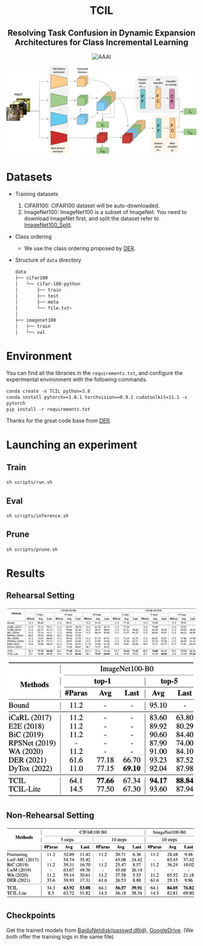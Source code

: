 <div align="center">

# TCIL

## Resolving Task Confusion in Dynamic Expansion Architectures for Class Incremental Learning

![AAAI](https://img.shields.io/badge/AAAI-2023-%2312457A)

![TCIL main figure](pictures/TCIL.png)


</div>



# Datasets

- Training datasets
    1. CIFAR100: 
        CIFAR100 dataset will be auto-downloaded.
    2. ImageNet100:
       ImageNet100 is a subset of ImageNet. You need to download ImageNet first, and split the dataset refer to [ImageNet100_Split](https://github.com/arthurdouillard/incremental_learning.pytorch).
 
- Class ordering
    - We use the class ordering proposed by [DER](https://github.com/Rhyssiyan/DER-ClassIL.pytorch).
 
- Structure of `data` directory
    ```
    data
    ├── cifar100
    │   └── cifar-100-python
    │       ├── train
    │       ├── test
    │       ├── meta
    │       └── file.txt~
    │      
    ├── imagenet100
    │   ├── train
    │   └── val
    ```
 
# Environment
You can find all the libraries in the `requirements.txt`, and configure the experimental environment with the following commands.

```
conda create -n TCIL python=3.8
conda install pytorch==1.8.1 torchvision==0.9.1 cudatoolkit=11.1 -c pytorch
pip install -r requirements.txt
```
Thanks for the great code base from [DER](https://github.com/Rhyssiyan/DER-ClassIL.pytorch).
# Launching an experiment
## Train
`sh scripts/run.sh`
## Eval
`sh scripts/inference.sh`
## Prune
`sh scripts/prune.sh`


# Results

## Rehearsal Setting

![CIFAR figure rehearsal results](pictures/cifar_mem.png)
![ImageNet figure rehearsal results](pictures/imagenet_mem.png)

## Non-Rehearsal Setting

![CIFAR and ImageNet figure non-rehearsal results](pictures/non_mem.png)

## Checkpoints

Get the trained models from [BaiduNetdisk(passwd:d6jd)](#), [GoogleDrive](#). 
(We both offer the training logs in the same file)

